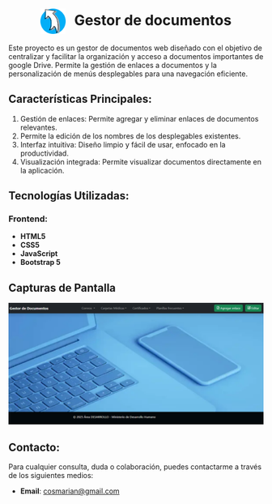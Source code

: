 <h1 align="center">
    <img src="./img/GestorICONO.png" alt="Icono del gestor" style="height: 50px; vertical-align: middle; margin-right: 10px;">
    Gestor de documentos
</h1>
  

Este proyecto es un gestor de documentos web diseñado con el objetivo de centralizar y facilitar la organización y acceso a documentos importantes de google Drive. Permite la gestión de enlaces a documentos y la personalización de menús desplegables para una navegación eficiente.

## Características Principales:

1. Gestión de enlaces: Permite agregar y eliminar enlaces de documentos relevantes.
2. Permite la edición de los nombres de los desplegables existentes.
3. Interfaz intuitiva: Diseño limpio y fácil de usar, enfocado en la productividad.
4. Visualización integrada: Permite visualizar documentos directamente en la aplicación.


## Tecnologías Utilizadas:

### Frontend:
- **HTML5**
- **CSS5**
- **JavaScript**
- **Bootstrap 5**

## Capturas de Pantalla

![Página principal](img/landing.png)


## Contacto:
Para cualquier consulta, duda o colaboración, puedes contactarme a través de los siguientes medios:
- **Email**: cosmarian@gmail.com

